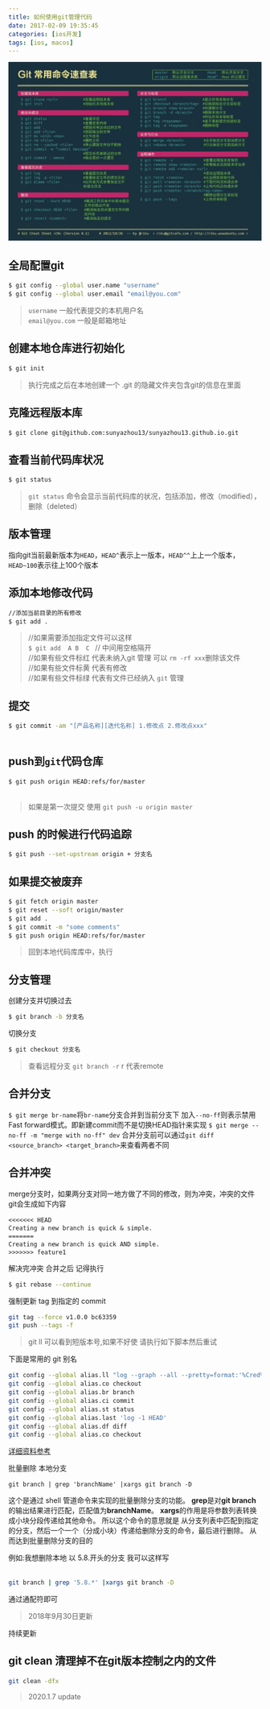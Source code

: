 ```yaml
---
title: 如何使用git管理代码
date: 2017-02-09 19:35:45
categories: [ios开发]
tags: [ios, macos]
---
```


![](/assets/images/20170209HowToUseGitManageCode/guide.jpg)

全局配置git
--

``` sh
$ git config --global user.name "username"  
$ git config --global user.email "email@you.com"
```
> `username` 一般代表提交的本机用户名  
> `email@you.com` 一般是邮箱地址 


创建本地仓库进行初始化  
--

``` sh
$ git init  
```
> 执行完成之后在本地创建一个 .git 的隐藏文件夹包含git的信息在里面

克隆远程版本库
--

``` sh
$ git clone git@github.com:sunyazhou13/sunyazhou13.github.io.git
```

查看当前代码库状况
--

``` sh
$ git status
```
> `git status` 命令会显示当前代码库的状况，包括添加，修改（modified），删除（deleted）


版本管理
--

指向git当前最新版本为`HEAD`，`HEAD^`表示上一版本，`HEAD^^`上上一个版本，`HEAD~100`表示往上100个版本

添加本地修改代码
--

``` sh
//添加当前目录的所有修改
$ git add .  

```
> //如果需要添加指定文件可以这样  
> `$ git add  A B  C `  // 中间用空格隔开  
> //如果有些文件标红 代表未纳入git 管理 可以 `rm -rf xxx`删除该文件  
> //如果有些文件标黄 代表有修改  
> //如果有些文件标绿 代表有文件已经纳入 `git` 管理


提交
--

``` sh 
$ git commit -am "[产品名称][迭代名称] 1.修改点 2.修改点xxx"
	
```

push到`git`代码仓库
--

``` sh 
$ git push origin HEAD:refs/for/master
	
```
> 如果是第一次提交 使用 `git push -u origin master`

push 的时候进行代码追踪
--
``` sh
$ git push --set-upstream origin + 分支名
```


如果提交被废弃
--

``` sh
$ git fetch origin master
$ git reset --soft origin/master
$ git add .
$ git commit -m "some comments"
$ git push origin HEAD:refs/for/master
```
> 回到本地代码库库中，执行


分支管理
--

创建分支并切换过去
``` sh 
$ git branch -b 分支名
```

切换分支

``` sh 
$ git checkout 分支名
```
> 查看远程分支 `git branch -r` r 代表remote

合并分支
--

`$ git merge br-name`将`br-name`分支合并到当前分支下 
加入`--no-ff`则表示禁用Fast forward模式。即新建commit而不是切换HEAD指针来实现 
`$ git merge --no-ff -m "merge with no-ff" dev` 
合并分支前可以通过`git diff <source_branch> <target_branch>`来查看两者不同

合并冲突
--
merge分支时，如果两分支对同一地方做了不同的修改，则为冲突，冲突的文件git会生成如下内容

```
<<<<<<< HEAD 
Creating a new branch is quick & simple. 
======= 
Creating a new branch is quick AND simple. 
>>>>>>> feature1

```

解决完冲突 合并之后 记得执行

``` sh
$ git rebase --continue
```

强制更新 tag 到指定的 commit

``` sh
git tag --force v1.0.0 bc63359
git push --tags -f
```

> git ll 可以看到短版本号,如果不好使 请执行如下脚本然后重试


下面是常用的 git 别名


``` sh
git config --global alias.ll "log --graph --all --pretty=format:'%Cred%h %Creset -%C(yellow)%d%Creset %s %Cgreen(%cr) %C(bold blue)<%an>%Creset' --abbrev-commit --date=relative" 
git config --global alias.co checkout 
git config --global alias.br branch 
git config --global alias.ci commit 
git config --global alias.st status 
git config --global alias.last 'log -1 HEAD' 
git config --global alias.df diff
git config --global alias.co checkout
```

[详细资料参考](https://www.zybuluo.com/ValenW/note/364756)


批量删除 本地分支

```
git branch | grep 'branchName' |xargs git branch -D
```
这个是通过 shell 管道命令来实现的批量删除分支的功能。
**grep**是对**git branch**的输出结果进行匹配，匹配值为**branchName**。
**xargs**的作用是将参数列表转换成小块分段传递给其他命令。
所以这个命令的意思就是
从分支列表中匹配到指定的分支，然后一个一个（分成小块）传递给删除分支的命令，最后进行删除。
从而达到批量删除分支的目的

例如:我想删除本地 以 5.8.开头的分支 我可以这样写

``` sh

git branch | grep '5.8.*' |xargs git branch -D

```

通过通配符即可

> 2018年9月30日更新

持续更新

git clean 清理掉不在git版本控制之内的文件  
--

``` sh
git clean -dfx  
```

> 2020.1.7 update